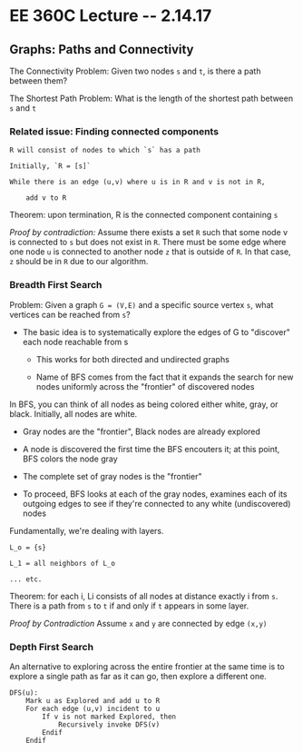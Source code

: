 # EE 360C Lecture -- 2.14.17

## Graphs: Paths and Connectivity

The Connectivity Problem: Given two nodes `s` and `t`, is there a path
between them?

The Shortest Path Problem: What is the length of the shortest path
between `s` and `t`

### Related issue: Finding connected components

```
R will consist of nodes to which `s` has a path

Initially, `R = [s]`

While there is an edge (u,v) where u is in R and v is not in R,

    add v to R
```

Theorem: upon termination, R is the connected component containing `s`

*Proof by contradiction:* Assume there exists a set `R` such that some node v
is connected to `s` but does not exist in `R`. There must be some edge where one
node `u` is connected to another node `z` that is outside of `R`. In that case,
`z` should be in `R` due to our algorithm.

### Breadth First Search

Problem: Given a graph `G = (V,E)` and a specific source vertex `s`, what
vertices can be reached from `s`?

- The basic idea is to systematically explore the edges of G to "discover" each
  node reachable from s

    - This works for both directed and undirected graphs

    - Name of BFS comes from the fact that it expands the search for new nodes
      uniformly across the "frontier" of discovered nodes

In BFS, you can think of all nodes as being colored either white, gray, or
black. Initially, all nodes are white.

- Gray nodes are the "frontier", Black nodes are already explored

- A node is discovered the first time the BFS encouters it; at this point, BFS
  colors the node gray

- The complete set of gray nodes is the "frontier"

- To proceed, BFS looks at each of the gray nodes, examines each of its
  outgoing edges to see if they're connected to any white (undiscovered)
  nodes

Fundamentally, we're dealing with layers.

```
L_o = {s}

L_1 = all neighbors of L_o

... etc.
```

Theorem: for each i, Li consists of all nodes at distance exactly i from `s`.
There is a path from `s` to `t` if and only if `t` appears in some layer.

*Proof by Contradiction*
Assume `x` and `y` are connected by edge `(x,y)`

### Depth First Search

An alternative to exploring across the entire frontier at the same time is to
explore a single path as far as it can go, then explore a different one.

```
DFS(u):
    Mark u as Explored and add u to R
    For each edge (u,v) incident to u
        If v is not marked Explored, then
            Recursively invoke DFS(v)
        Endif
    Endif
```
